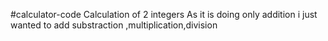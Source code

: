 #calculator-code
 Calculation of 2 integers
 As it is doing only addition i just wanted to add substraction ,multiplication,division 
 
